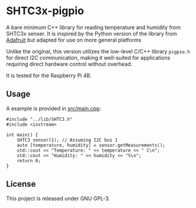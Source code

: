 # SHTC3x-pigpio
A bare minimum C++ library for reading temperature and humidity from SHTC3x senser. It is inspired by the Python version of the library from [Adafruit](https://github.com/adafruit/Adafruit_CircuitPython_SHTC3/) but adapted for use on more general platforms

Unlike the original, this version utilizes the low-level C/C++ library `pigpio.h`  for direct I2C communication, making it well-suited for applications requiring direct hardware control without overhead.

It is tested for the Raspberry Pi 4B.

## Usage

A example is provided in [src/main.cpp](src/main.cpp):
```
#include "../lib/SHTC3.h"
#include <iostream>

int main() {
    SHTC3 sensor(1); // Assuming I2C bus 1
    auto [temperature, humidity] = sensor.getMeasurements();
    std::cout << "Temperature: " << temperature << " C\n";
    std::cout << "Humidity: " << humidity << "%\n";
    return 0;
}
```
## License
This project is released under GNU GPL-3.

